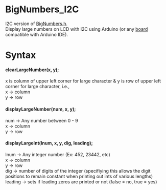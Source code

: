 # BigNumbers_I2C
I2C version of <a href="https://github.com/seanauff/BigNumbers">BigNumbers.h</a>.<br>
Display large numbers on LCD with I2C using Arduino (or any <a href="https://www.arduino.cc/en/guide/cores">board</a> compatible with Arduino IDE).

# Syntax
#### clearLargeNumber(x, y);
x is column of upper left corner for large character & y is row of upper left corner for large character, i.e.,<br>
x -> column<br>
y -> row<br>
#### displayLargeNumber(num, x, y);
num -> Any number between 0 - 9<br>
x -> column<br>
y -> row<br>
#### displayLargeInt(lnum, x, y, dig, leading);
lnum -> Any integer number (Ex: 452, 23442, etc)<br>
x -> column<br>
y -> row<br>
dig -> number of digits of the integer (specifiying this allows the digit positions to remain constant when printing out ints of various lengths)<br>
leading -> sets if leading zeros are printed or not (false = no, true = yes)<br>
